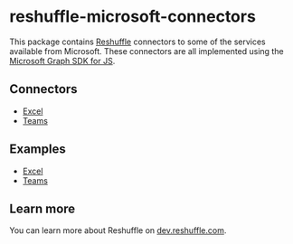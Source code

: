 # reshuffle-microsoft-connectors

This package contains [Reshuffle](https://github.com/reshufflehq/reshuffle) connectors to some of the services available from Microsoft. These connectors are all implemented using the [Microsoft Graph SDK for JS](https://github.com/microsoftgraph/msgraph-sdk-javascript).

## Connectors

- [Excel](doc/ExcelConnector.md)
- [Teams](doc/TeamsConnector.md)

## Examples

- [Excel](https://github.com/reshufflehq/reshuffle/tree/master/examples/microsoft/excel)
- [Teams](https://github.com/reshufflehq/reshuffle/tree/master/examples/microsoft/teams)

## Learn more

You can learn more about Reshuffle on
[dev.reshuffle.com](https://dev.reshuffle.com).
